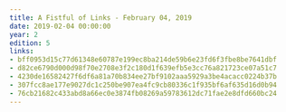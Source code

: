 ```yaml
---
title: A Fistful of Links - February 04, 2019
date: 2019-02-04 00:00:00
year: 2
edition: 5
links:
- bff0953d15c77d61348e60787e199ec8ba214de59b6e23fd6f3fbe8be7641dbf
- d82ce6790d000d98f70e2708e3f2c180d1f639efb5e3cc76a821723ce07a51c7
- 4230de16582427f6df6a81a70b834ee27bf9102aaa5929a3be4acacc0224b37b
- 307fcc8ae177e9027dc1c250be907ea4fc9cb80336c1f935bf6af635d16d0b94
- 76cb21682c433abd8a66ec0e3874fb08269a59783612dc71fae2e8dfd660bc24
---
```

